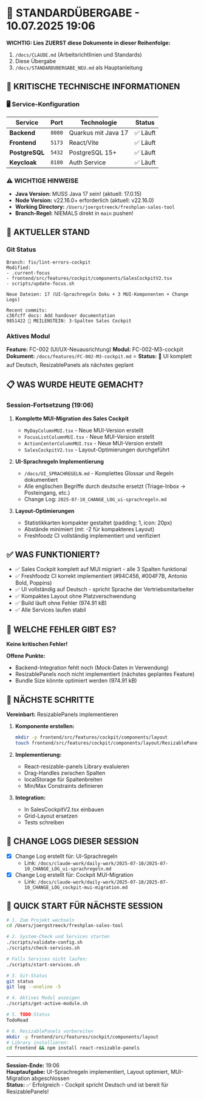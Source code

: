 # 🔄 STANDARDÜBERGABE - 10.07.2025 19:06

**WICHTIG: Lies ZUERST diese Dokumente in dieser Reihenfolge:**
1. `/docs/CLAUDE.md` (Arbeitsrichtlinien und Standards)
2. Diese Übergabe
3. `/docs/STANDARDUBERGABE_NEU.md` als Hauptanleitung

## 🚨 KRITISCHE TECHNISCHE INFORMATIONEN

### 🖥️ Service-Konfiguration
| Service | Port | Technologie | Status |
|---------|------|-------------|--------|
| **Backend** | `8080` | Quarkus mit Java 17 | ✅ Läuft |
| **Frontend** | `5173` | React/Vite | ✅ Läuft |
| **PostgreSQL** | `5432` | PostgreSQL 15+ | ✅ Läuft |
| **Keycloak** | `8180` | Auth Service | ✅ Läuft |

### ⚠️ WICHTIGE HINWEISE
- **Java Version:** MUSS Java 17 sein! (aktuell: 17.0.15)
- **Node Version:** v22.16.0+ erforderlich (aktuell: v22.16.0)
- **Working Directory:** `/Users/joergstreeck/freshplan-sales-tool`
- **Branch-Regel:** NIEMALS direkt in `main` pushen!

## 🎯 AKTUELLER STAND

### Git Status
```
Branch: fix/lint-errors-cockpit
Modified: 
- .current-focus
- frontend/src/features/cockpit/components/SalesCockpitV2.tsx
- scripts/update-focus.sh

Neue Dateien: 17 (UI-Sprachregeln Doku + 3 MUI-Komponenten + Change Logs)

Recent commits:
c36fcff docs: Add handover documentation
9851422 🎉 MEILENSTEIN: 3-Spalten Sales Cockpit
```

### Aktives Modul
**Feature:** FC-002 (UI/UX-Neuausrichtung)
**Modul:** FC-002-M3-cockpit
**Dokument:** `/docs/features/FC-002-M3-cockpit.md` ⭐
**Status:** 🎨 UI komplett auf Deutsch, ResizablePanels als nächstes geplant

## 📋 WAS WURDE HEUTE GEMACHT?

### Session-Fortsetzung (19:06)
1. **Komplette MUI-Migration des Sales Cockpit**
   - `MyDayColumnMUI.tsx` - Neue MUI-Version erstellt
   - `FocusListColumnMUI.tsx` - Neue MUI-Version erstellt  
   - `ActionCenterColumnMUI.tsx` - Neue MUI-Version erstellt
   - `SalesCockpitV2.tsx` - Layout-Optimierungen durchgeführt

2. **UI-Sprachregeln Implementierung**
   - `/docs/UI_SPRACHREGELN.md` - Komplettes Glossar und Regeln dokumentiert
   - Alle englischen Begriffe durch deutsche ersetzt (Triage-Inbox → Posteingang, etc.)
   - Change Log: `2025-07-10_CHANGE_LOG_ui-sprachregeln.md`

3. **Layout-Optimierungen**
   - Statistikkarten kompakter gestaltet (padding: 1, icon: 20px)
   - Abstände minimiert (mt: -2 für kompakteres Layout)
   - Freshfoodz CI vollständig implementiert und verifiziert

## ✅ WAS FUNKTIONIERT?

- ✅ Sales Cockpit komplett auf MUI migriert - alle 3 Spalten funktional
- ✅ Freshfoodz CI korrekt implementiert (#94C456, #004F7B, Antonio Bold, Poppins)
- ✅ UI vollständig auf Deutsch - spricht Sprache der Vertriebsmitarbeiter
- ✅ Kompaktes Layout ohne Platzverschwendung
- ✅ Build läuft ohne Fehler (974.91 kB)
- ✅ Alle Services laufen stabil

## 🚨 WELCHE FEHLER GIBT ES?

**Keine kritischen Fehler!**

**Offene Punkte:**
- Backend-Integration fehlt noch (Mock-Daten in Verwendung)
- ResizablePanels noch nicht implementiert (nächstes geplantes Feature)
- Bundle Size könnte optimiert werden (974.91 kB)

## 🔧 NÄCHSTE SCHRITTE

**Vereinbart:** ResizablePanels implementieren

1. **Komponente erstellen:**
   ```bash
   mkdir -p frontend/src/features/cockpit/components/layout
   touch frontend/src/features/cockpit/components/layout/ResizablePanels.tsx
   ```

2. **Implementierung:**
   - React-resizable-panels Library evaluieren
   - Drag-Handles zwischen Spalten
   - localStorage für Spaltenbreiten
   - Min/Max Constraints definieren

3. **Integration:**
   - In SalesCockpitV2.tsx einbauen
   - Grid-Layout ersetzen
   - Tests schreiben

## 📝 CHANGE LOGS DIESER SESSION
- [x] Change Log erstellt für: UI-Sprachregeln
  - Link: `/docs/claude-work/daily-work/2025-07-10/2025-07-10_CHANGE_LOG_ui-sprachregeln.md`
- [x] Change Log erstellt für: Cockpit MUI-Migration
  - Link: `/docs/claude-work/daily-work/2025-07-10/2025-07-10_CHANGE_LOG_cockpit-mui-migration.md`

## 🚀 QUICK START FÜR NÄCHSTE SESSION
```bash
# 1. Zum Projekt wechseln
cd /Users/joergstreeck/freshplan-sales-tool

# 2. System-Check und Services starten
./scripts/validate-config.sh
./scripts/check-services.sh

# Falls Services nicht laufen:
./scripts/start-services.sh

# 3. Git-Status
git status
git log --oneline -5

# 4. Aktives Modul anzeigen
./scripts/get-active-module.sh

# 5. TODO-Status
TodoRead

# 6. ResizablePanels vorbereiten
mkdir -p frontend/src/features/cockpit/components/layout
# Library installieren:
cd frontend && npm install react-resizable-panels
```

---
**Session-Ende:** 19:06  
**Hauptaufgabe:** UI-Sprachregeln implementiert, Layout optimiert, MUI-Migration abgeschlossen  
**Status:** ✅ Erfolgreich - Cockpit spricht Deutsch und ist bereit für ResizablePanels!
